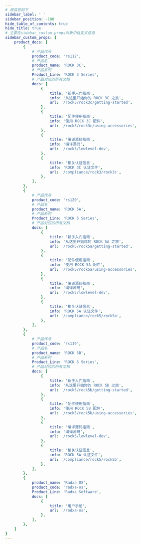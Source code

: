 ```yaml
---
# 源信息如下
sidebar_label: ' '
sidebar_position: -100
hide_table_of_contents: true
hide_title: true
# 主要在sidebar_custom_props对象中自定义信息
sidebar_custom_props: {
	product_docs: [
		{
			# 产品代号
			product_code: 'rs112',
			# 产品名
			product_name: 'ROCK 3C',
			# 产品系列
			Product_Line: 'ROCK 3 Series',
			# 产品对应的所有文档
			docs: [
				{
					title: '新手入门指南',
					info: '从这里开始你的 ROCK 3C 之旅',
					url: '/rock3/rock3c/getting-started',
				},
				{
					title: '配件使用指南',
					info: '使用 ROCK 3C 配件',
					url: '/rock3/rock3c/using-accessories',
				},
				{
					title: '编译源码指南',
					info: '编译源码',
					url: '/rock3/lowlevel-dev',
				},
				{
					title: '相关认证信息',
					info: 'ROCK 3C 认证文件',
					url: '/compliance/rock3/rock3c',
				},
			],
		},
		{
			# 产品代号
			product_code: 'rs120',
			# 产品名
			product_name: 'ROCK 5A',
			# 产品系列
			Product_Line: 'ROCK 5 Series',
			# 产品对应的所有文档
			docs: [
				{
					title: '新手入门指南',
					info: '从这里开始你的 ROCK 5A 之旅',
					url: '/rock5/rock5a/getting-started',
				},
				{
					title: '配件使用指南',
					info: '使用 ROCK 5A 配件',
					url: '/rock5/rock5a/using-accessories',
				},
				{
					title: '编译源码指南',
					info: '编译源码',
					url: '/rock5/lowlevel-dev',
				},
				{
					title: '相关认证信息',
					info: 'ROCK 5A 认证文件',
					url: '/compliance/rock5/rock5a',
				},
			],
		},
		{
			# 产品代号
			product_code: 'rs119',
			# 产品名
			product_name: 'ROCK 5B',
			# 产品系列
			Product_Line: 'ROCK 5 Series',
			# 产品对应的所有文档
			docs: [
				{
					title: '新手入门指南',
					info: '从这里开始你的 ROCK 5B 之旅',
					url: '/rock5/rock5b/getting-started',
				},
				{
					title: '配件使用指南',
					info: '使用 ROCK 5B 配件',
					url: '/rock5/rock5b/using-accessories',
				},
				{
					title: '编译源码指南',
					info: '编译源码',
					url: '/rock5/lowlevel-dev',
				},
				{
					title: '相关认证信息',
					info: 'ROCK 5A 认证文件',
					url: '/compliance/rock5/rock5b',
				},
			],
		},
		{
			product_name: 'Radxa OS',
			product_code: 'radxa-os',
			Product_Line: 'Radxa Software',
			docs: [
				{
					title: '用户手册',
					url: '/radxa-os',
				},
			],
		},
	]
}
---
```

